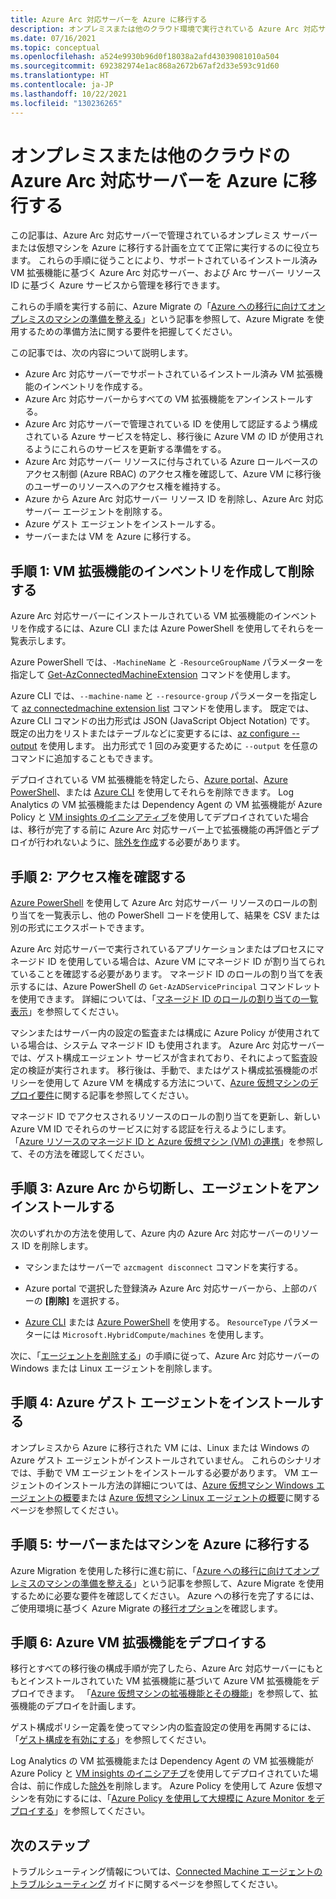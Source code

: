 ```yaml
---
title: Azure Arc 対応サーバーを Azure に移行する
description: オンプレミスまたは他のクラウド環境で実行されている Azure Arc 対応サーバーを Azure に移行する方法について説明します。
ms.date: 07/16/2021
ms.topic: conceptual
ms.openlocfilehash: a524e9930b96d0f18038a2afd43039081010a504
ms.sourcegitcommit: 692382974e1ac868a2672b67af2d33e593c91d60
ms.translationtype: HT
ms.contentlocale: ja-JP
ms.lasthandoff: 10/22/2021
ms.locfileid: "130236265"
---
```

# <a name="migrate-your-on-premises-or-other-cloud-azure-arc-enabled-server-to-azure"></a>オンプレミスまたは他のクラウドの Azure Arc 対応サーバーを Azure に移行する

この記事は、Azure Arc 対応サーバーで管理されているオンプレミス サーバーまたは仮想マシンを Azure に移行する計画を立てて正常に実行するのに役立ちます。 これらの手順に従うことにより、サポートされているインストール済み VM 拡張機能に基づく Azure Arc 対応サーバー、および Arc サーバー リソース ID に基づく Azure サービスから管理を移行できます。

これらの手順を実行する前に、Azure Migrate の「[Azure への移行に向けてオンプレミスのマシンの準備を整える](../../migrate/prepare-for-migration.md)」という記事を参照して、Azure Migrate を使用するための準備方法に関する要件を把握してください。

この記事では、次の内容について説明します。

* Azure Arc 対応サーバーでサポートされているインストール済み VM 拡張機能のインベントリを作成する。
* Azure Arc 対応サーバーからすべての VM 拡張機能をアンインストールする。
* Azure Arc 対応サーバーで管理されている ID を使用して認証するよう構成されている Azure サービスを特定し、移行後に Azure VM の ID が使用されるようにこれらのサービスを更新する準備をする。
* Azure Arc 対応サーバー リソースに付与されている Azure ロールベースのアクセス制御 (Azure RBAC) のアクセス権を確認して、Azure VM に移行後のユーザーのリソースへのアクセス権を維持する。 
* Azure から Azure Arc 対応サーバー リソース ID を削除し、Azure Arc 対応サーバー エージェントを削除する。
* Azure ゲスト エージェントをインストールする。
* サーバーまたは VM を Azure に移行する。

## <a name="step-1-inventory-and-remove-vm-extensions"></a>手順 1: VM 拡張機能のインベントリを作成して削除する

Azure Arc 対応サーバーにインストールされている VM 拡張機能のインベントリを作成するには、Azure CLI または Azure PowerShell を使用してそれらを一覧表示します。

Azure PowerShell では、`-MachineName` と `-ResourceGroupName` パラメーターを指定して [Get-AzConnectedMachineExtension](/powershell/module/az.connectedmachine/get-azconnectedmachineextension) コマンドを使用します。

Azure CLI では、`--machine-name` と `--resource-group` パラメーターを指定して [az connectedmachine extension list](/cli/azure/ext/connectedmachine/connectedmachine/extension#ext_connectedmachine_az_connectedmachine_extension_list) コマンドを使用します。 既定では、Azure CLI コマンドの出力形式は JSON (JavaScript Object Notation) です。 既定の出力をリストまたはテーブルなどに変更するには、[az configure --output](/cli/azure/reference-index) を使用します。 出力形式で 1 回のみ変更するために `--output` を任意のコマンドに追加することもできます。

デプロイされている VM 拡張機能を特定したら、[Azure portal](manage-vm-extensions-portal.md)、[Azure PowerShell](manage-vm-extensions-powershell.md)、または [Azure CLI](manage-vm-extensions-cli.md) を使用してそれらを削除できます。 Log Analytics の VM 拡張機能または Dependency Agent の VM 拡張機能が Azure Policy と [VM insights のイニシアティブ](../../azure-monitor/vm/vminsights-enable-policy.md)を使用してデプロイされていた場合は、移行が完了する前に Azure Arc 対応サーバー上で拡張機能の再評価とデプロイが行われないように、[除外を作成](../../governance/policy/tutorials/create-and-manage.md#remove-a-non-compliant-or-denied-resource-from-the-scope-with-an-exclusion)する必要があります。

## <a name="step-2-review-access-rights"></a>手順 2: アクセス権を確認する 

[Azure PowerShell](../../role-based-access-control/role-assignments-list-powershell.md#list-role-assignments-for-a-resource) を使用して Azure Arc 対応サーバー リソースのロールの割り当てを一覧表示し、他の PowerShell コードを使用して、結果を CSV または別の形式にエクスポートできます。 

Azure Arc 対応サーバーで実行されているアプリケーションまたはプロセスにマネージド ID を使用している場合は、Azure VM にマネージド ID が割り当てられていることを確認する必要があります。 マネージド ID のロールの割り当てを表示するには、Azure PowerShell の `Get-AzADServicePrincipal` コマンドレットを使用できます。 詳細については、「[マネージド ID のロールの割り当ての一覧表示](../../role-based-access-control/role-assignments-list-powershell.md#list-role-assignments-for-a-managed-identity)」を参照してください。 

マシンまたはサーバー内の設定の監査または構成に Azure Policy が使用されている場合は、システム マネージド ID も使用されます。 Azure Arc 対応サーバーでは、ゲスト構成エージェント サービスが含まれており、それによって監査設定の検証が実行されます。 移行後は、手動で、またはゲスト構成拡張機能のポリシーを使用して Azure VM を構成する方法について、[Azure 仮想マシンのデプロイ要件](../../governance/policy/concepts/guest-configuration.md#deploy-requirements-for-azure-virtual-machines)に関する記事を参照してください。

マネージド ID でアクセスされるリソースのロールの割り当てを更新し、新しい Azure VM ID でそれらのサービスに対する認証を行えるようにします。 「[Azure リソースのマネージド ID と Azure 仮想マシン (VM) の連携](../../active-directory/managed-identities-azure-resources/how-managed-identities-work-vm.md)」を参照して、その方法を確認してください。

## <a name="step-3-disconnect-from-azure-arc-and-uninstall-agent"></a>手順 3: Azure Arc から切断し、エージェントをアンインストールする

次のいずれかの方法を使用して、Azure 内の Azure Arc 対応サーバーのリソース ID を削除します。

   * マシンまたはサーバーで `azcmagent disconnect` コマンドを実行する。

   * Azure portal で選択した登録済み Azure Arc 対応サーバーから、上部のバーの **[削除]** を選択する。

   * [Azure CLI](../../azure-resource-manager/management/delete-resource-group.md?tabs=azure-cli#delete-resource) または [Azure PowerShell](../../azure-resource-manager/management/delete-resource-group.md?tabs=azure-powershell#delete-resource) を使用する。 `ResourceType` パラメーターには `Microsoft.HybridCompute/machines` を使用します。

次に、「[エージェントを削除する](manage-agent.md#remove-the-agent)」の手順に従って、Azure Arc 対応サーバーの Windows または Linux エージェントを削除します。

## <a name="step-4-install-the-azure-guest-agent"></a>手順 4: Azure ゲスト エージェントをインストールする

オンプレミスから Azure に移行された VM には、Linux または Windows の Azure ゲスト エージェントがインストールされていません。 これらのシナリオでは、手動で VM エージェントをインストールする必要があります。 VM エージェントのインストール方法の詳細については、[Azure 仮想マシン Windows エージェントの概要](../../virtual-machines/extensions/agent-windows.md)または [Azure 仮想マシン Linux エージェントの概要](../../virtual-machines/extensions/agent-linux.md)に関するページを参照してください。

## <a name="step-5-migrate-server-or-machine-to-azure"></a>手順 5: サーバーまたはマシンを Azure に移行する

Azure Migration を使用した移行に進む前に、「[Azure への移行に向けてオンプレミスのマシンの準備を整える](../../migrate/prepare-for-migration.md)」という記事を参照して、Azure Migrate を使用するために必要な要件を確認してください。 Azure への移行を完了するには、ご使用環境に基づく Azure Migrate の[移行オプション](../../migrate/prepare-for-migration.md#next-steps)を確認します。

## <a name="step-6-deploy-azure-vm-extensions"></a>手順 6: Azure VM 拡張機能をデプロイする

移行とすべての移行後の構成手順が完了したら、Azure Arc 対応サーバーにもともとインストールされていた VM 拡張機能に基づいて Azure VM 拡張機能をデプロイできます。 「[Azure 仮想マシンの拡張機能とその機能](../../virtual-machines/extensions/overview.md)」を参照して、拡張機能のデプロイを計画します。 

ゲスト構成ポリシー定義を使ってマシン内の監査設定の使用を再開するには、「[ゲスト構成を有効にする](../../governance/policy/concepts/guest-configuration.md#enable-guest-configuration)」を参照してください。

Log Analytics の VM 拡張機能または Dependency Agent の VM 拡張機能が Azure Policy と [VM insights のイニシアチブ](../../azure-monitor/vm/vminsights-enable-policy.md)を使用してデプロイされていた場合は、前に作成した[除外](../../governance/policy/tutorials/create-and-manage.md#remove-a-non-compliant-or-denied-resource-from-the-scope-with-an-exclusion)を削除します。 Azure Policy を使用して Azure 仮想マシンを有効にするには、「[Azure Policy を使用して大規模に Azure Monitor をデプロイする](../../azure-monitor/best-practices.md)」を参照してください。 

## <a name="next-steps"></a>次のステップ

トラブルシューティング情報については、[Connected Machine エージェントのトラブルシューティング](troubleshoot-agent-onboard.md) ガイドに関するページを参照してください。
